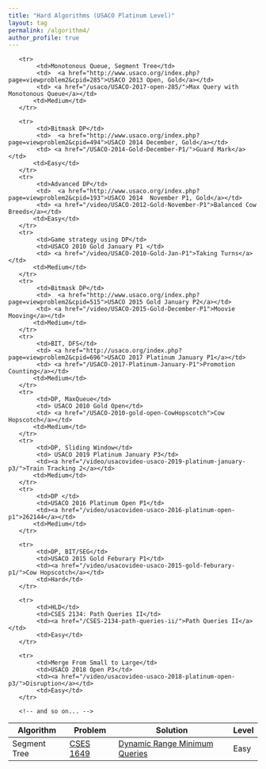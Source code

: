 ```yaml
---
title: "Hard Algorithms (USACO Platinum Level)"
layout: tag
permalink: /algorithm4/
author_profile: true
---
```



<link rel="stylesheet" href="../assets/css/table.css">
<table class="styled-table">
   <thead>
       <tr>
           <th>Algorithm</th>
           <th>Problem</th>
           <th>Solution</th>
           <th>Level</th>
       </tr>
   </thead>
   <tbody>
       <tr>
            <td>Segment Tree</td>
            <td>  <a href="https://cses.fi/problemset/task/1649/">CSES 1649</a></td>
            <td> <a href="/cses/segtree-cses-1649/">Dynamic Range Minimum Queries</a></td>
           <td>Easy</td>
       </tr>

       <tr>
            <td>Monotonous Queue, Segment Tree</td>
            <td>  <a href="http://www.usaco.org/index.php?page=viewproblem2&cpid=285">USACO 2013 Open, Gold</a></td>
            <td> <a href="/usaco/USACO-2017-open-285/">Max Query with Monotonous Queue</a></td>
           <td>Medium</td>
       </tr>

       <tr>
            <td>Bitmask DP</td>
            <td>  <a href="http://www.usaco.org/index.php?page=viewproblem2&cpid=494">USACO 2014 December, Gold</a></td>
            <td> <a href="/USACO-2014-Gold-December-P1/">Guard Mark</a></td>
           <td>Easy</td>
       </tr>
       <tr>
            <td>Advanced DP</td>
            <td>  <a href="http://www.usaco.org/index.php?page=viewproblem2&cpid=193">USACO 2014  November P1, Gold</a></td>
            <td> <a href="/video/USACO-2012-Gold-November-P1">Balanced Cow Breeds</a></td>
           <td>Easy</td>
       </tr>
       <tr>
            <td>Game strategy using DP</td>
            <td>USACO 2010 Gold January P1 </td>
            <td> <a href="/video/USACO-2010-Gold-Jan-P1">Taking Turns</a></td>
           <td>Medium</td>
       </tr>
       <tr>
            <td>Bitmask DP</td>
            <td>  <a href="http://www.usaco.org/index.php?page=viewproblem2&cpid=515">USACO 2015 Gold January P2</a></td>
            <td> <a href="/video/USACO-2015-Gold-December-P1">Moovie Mooving</a></td>
           <td>Medium</td>
       </tr>
       <tr>
            <td>BIT, DFS</td>
            <td> <a href="http://usaco.org/index.php?page=viewproblem2&cpid=696">USACO 2017 Platinum January P1</a></td>
            <td> <a href="/USACO-2017-Platinum-January-P1">Promotion Counting</a></td>
           <td>Medium</td>
       </tr>
       <tr>
            <td>DP, MaxQueue</td>
            <td> USACO 2010 Gold Open</td>
            <td> <a href="/USACO-2010-gold-open-CowHopscotch">Cow Hopscotch</a></td>
           <td>Medium</td>
       </tr>
       <tr>
            <td>DP, Sliding Window</td>
            <td> USACO 2019 Platinum January P3</td>
            <td><a href="/video/usacovideo-usaco-2019-platinum-january-p3/">Train Tracking 2</a></td>
           <td>Medium</td>
       </tr>
       <tr>
            <td>DP </td>
            <td>USACO 2016 Platinum Open P1</td>
            <td><a href="/video/usacovideo-usaco-2016-platinum-open-p1">262144</a></td>
           <td>Medium</td>
       </tr>

       <tr>
            <td>DP, BIT/SEG</td>
            <td>USACO 2015 Gold Feburary P1</td>
            <td><a href="/video/usacovideo-usaco-2015-gold-feburary-p1/">Cow Hopscotch</a></td>
            <td>Hard</td>
       </tr>

       <tr>
            <td>HLD</td>
            <td>CSES 2134: Path Queries II</td>
            <td><a href="/CSES-2134-path-queries-ii/">Path Queries II</a></td>
            <td>Easy</td>
       </tr>

       <tr>
            <td>Merge From Small to Large</td>
            <td>USACO 2018 Open P3</td>
            <td><a href="/video/usacovideo-usaco-2018-platinum-open-p3/">Disruption</a></td>
            <td>Easy</td>
       </tr>

       <!-- and so on... -->
   </tbody>
</table>
